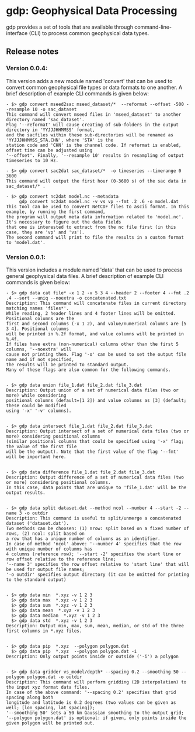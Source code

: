 # gdp: Geophysical Data Processing

gdp provides a set of tools that are available through command-line-interface (CLI) to process common geophysical data types.

## Release notes

### Version 0.0.4:

This version adds a new module named 'convert' that can be used to convert common geophysical file types or data formats to one another. A brief description of example CLI commands is given below:

	- $> gdp convert mseed2sac mseed_dataset/*  --reformat --offset -500 --resample 10 -o sac_dataset
	This command will convert mseed files in 'mseed_dataset' to another directory named 'sac_dataset'.
	Flag '--reformat' will cause creating of sub-folders in the output directory in 'YYJJJHHMMSS' format,
	and the sacfiles within these sub-directories will be renamed as 'YYJJJHHMMSS_STA.CHN', where 'STA' is the 
	station code and 'CHN' is the channel code. If reformat is enabled, offset time can be adjusted using 
	'--offset'. Finally, '--resample 10' results in resampling of output timeseries to 10 Hz.

	- $> gdp convert sac2dat sac_dataset/*  -o timeseries --timerange 0 3600
	This command will output the first hour (0-3600 s) of the sac data in sac_dataset/* .

	- $> gdp convert nc2dat model.nc --metadata
	     gdp convert nc2dat model.nc -v vs vp --fmt .2 .6 -o model.dat
	This tool can be used to convert NetCDF files to ascii format. In this example, by running the first command,
	the program will output meta data information related to 'model.nc'. It's necessary to figure out the data fields
	that one is interested to extract from the nc file first (in this case, they are 'vp' and 'vs').
	The second command will print to file the results in a custom format to 'model.dat'.

### Version 0.0.1:

This version includes a module named 'data' that can be used to process general geophysical data files. A brief description of example CLI commands is given below:

	- $> gdp data cat file* -x 1 2 -v 5 3 4 --header 2 --footer 4 --fmt .2 .4 --sort --uniq --noextra -o concatenated.txt
	Description: This command will concatenate files in current directory matching names 'files*'.
	While reading, 2 header lines and 4 footer lines will be omitted. Positional columns are the 
	first and second columns (-x 1 2), and value/numerical columns are [5 3 4]. Positional columns 
	will be printed in %.2f format, and value columns will be printed in %.4f.
	If files have extra (non-numerical) columns other than the first 5 columns,	'--noextra' will
	cause not printing them. Flag '-o' can be used to set the output file name and if not specified,
	the results will be printed to standard output.
	Many of these flags are also common for the following commands.


	- $> gdp data union file_1.dat file_2.dat file_3.dat
	Description: Output union of a set of numerical data files (two or more) while considering
	positional columns (default=[1 2]) and value columns as [3] (default; these could be modified
	using '-x' '-v' columns).


	- $> gdp data intersect file_1.dat file_2.dat file_3.dat
	Description: Output intersect of a set of numerical data files (two or more) considering positional columns
	(similar positional columns that could be specified using '-x' flag; the value of the first file 
	will be the output). Note that the first value of the flag '--fmt' will be important here.


	- $> gdp data difference file_1.dat file_2.dat file_3.dat
	Description: Output difference of a set of numerical data files (two or more) considering positional columns.
	In this case, data points that are unique to 'file_1.dat' will be the output results.


	- $> gdp data split dataset.dat --method ncol --number 4 --start -2 --name 3 -o outdir
	Description: This command is useful to split/unmerge a concatenated dataset ('dataset.dat').
	Two methods can be choosen: (1) nrow: split based on a fixed number of rows, (2) ncol: split based on
	a row that has a unique number of columns as an identifier.
	In case of method 'ncol' above: '--number 4' specifies that the row with unique number of columns has 
	4 columns (reference row); '--start -2' specifies the start line or row offset relative to the reference line;
	'--name 3' specifies the row offset relative to 'start line' that will be used for output file names;
	'-o outdir' specifies output directory (it can be omitted for printing to the standard output)


	- $> gdp data min  *.xyz -v 1 2 3
	  $> gdp data max  *.xyz -v 1 2 3
	  $> gdp data sum  *.xyz -v 1 2 3
	  $> gdp data mean  *.xyz -v 1 2 3
	  $> gdp data median  *.xyz -v 1 2 3
	  $> gdp data std  *.xyz -v 1 2 3
	Description: Output min, max, sum, mean, median, or std of the three first columns in *.xyz files.
	

	- $> gdp data pip  *.xyz  --polygon polygon.dat
	  $> gdp data pip  *.xyz  --polygon polygon.dat -i
	Description: Only output points inside or outside ('-i') a polygon


	- $> gdp data gridder vs_model/depth* --spacing 0.2 --smoothing 50 --polygon polygon.dat -o outdir
	Description: This command will perform gridding (2D interpolation) to the input xyz format data files.
	In case of the above command: '--spacing 0.2' specifies that grid spacing along both
	longitude and latitude is 0.2 degrees (two values can be given as well; [lon_spacing, lat_spacing]);
	'--smoothing 50' sets a 50 km Gaussian smoothing to the output grid;
	'--polygon polygon.dat' is optional: if given, only points inside the given polygon will be printed out.

	
